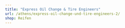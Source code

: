 ```yaml
---
title: "Express Oil Change & Tire Engineers"
url: /athens/express-oil-change-und-tire-engineers-2/
shop: Reifen
---
```


